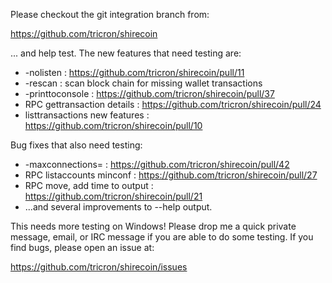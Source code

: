 Please checkout the git integration branch from:

https://github.com/tricron/shirecoin

... and help test.  The new features that need testing are:

* -nolisten : https://github.com/tricron/shirecoin/pull/11
* -rescan : scan block chain for missing wallet transactions
* -printtoconsole : https://github.com/tricron/shirecoin/pull/37
* RPC gettransaction details : https://github.com/tricron/shirecoin/pull/24
* listtransactions new features : https://github.com/tricron/shirecoin/pull/10

Bug fixes that also need testing:

* -maxconnections= : https://github.com/tricron/shirecoin/pull/42
* RPC listaccounts minconf : https://github.com/tricron/shirecoin/pull/27
* RPC move, add time to output : https://github.com/tricron/shirecoin/pull/21
* ...and several improvements to --help output.

This needs more testing on Windows!  Please drop me a quick private message, email, or IRC message if you are able to do some testing.  If you find bugs, please open an issue at:

https://github.com/tricron/shirecoin/issues
